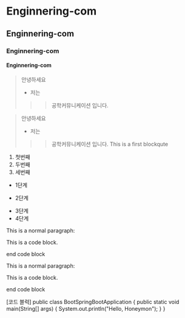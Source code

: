 # Enginnering-com
## Enginnering-com
### Enginnering-com
#### Enginnering-com
> 안녕하세요 
>+ 저는
>>> 공학커뮤니케이션 입니다.

> 안녕하세요 
> + 저는
>>> 공학커뮤니케이션 입니다.
>>> This is a first blockqute

1) 첫번째
2) 두번째
3) 세번째

* 1단계
 - 2단계
  + 3단계
   + 4단계

This is a normal paragraph:

  This is a code block.

end code block

This is a normal paragraph:

  This is a code block.

end code block

[코드 블럭]
public class BootSpringBootApplication {
public static void main(String[] args) {
System.out.println("Hello, Honeymon");
}
}
```
